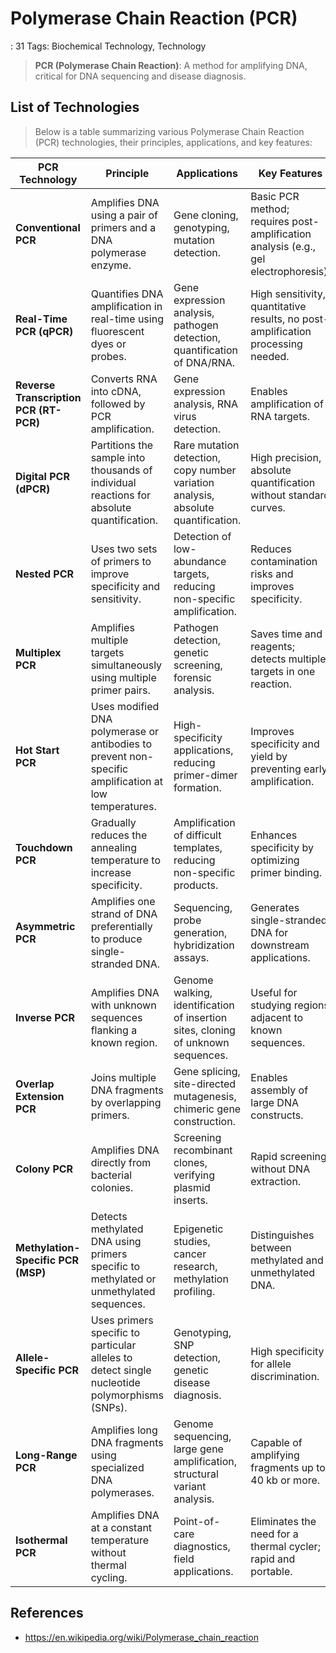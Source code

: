 # Polymerase Chain Reaction (PCR)

: 31
Tags: Biochemical Technology, Technology

> **PCR (Polymerase Chain Reaction)**: A method for amplifying DNA, critical for DNA sequencing and disease diagnosis.
> 

## List of Technologies

> Below is a table summarizing various Polymerase Chain Reaction (PCR) technologies, their principles, applications, and key features:
> 

| **PCR Technology** | **Principle** | **Applications** | **Key Features** |
| --- | --- | --- | --- |
| **Conventional PCR** | Amplifies DNA using a pair of primers and a DNA polymerase enzyme. | Gene cloning, genotyping, mutation detection. | Basic PCR method; requires post-amplification analysis (e.g., gel electrophoresis). |
| **Real-Time PCR (qPCR)** | Quantifies DNA amplification in real-time using fluorescent dyes or probes. | Gene expression analysis, pathogen detection, quantification of DNA/RNA. | High sensitivity, quantitative results, no post-amplification processing needed. |
| **Reverse Transcription PCR (RT-PCR)** | Converts RNA into cDNA, followed by PCR amplification. | Gene expression analysis, RNA virus detection. | Enables amplification of RNA targets. |
| **Digital PCR (dPCR)** | Partitions the sample into thousands of individual reactions for absolute quantification. | Rare mutation detection, copy number variation analysis, absolute quantification. | High precision, absolute quantification without standard curves. |
| **Nested PCR** | Uses two sets of primers to improve specificity and sensitivity. | Detection of low-abundance targets, reducing non-specific amplification. | Reduces contamination risks and improves specificity. |
| **Multiplex PCR** | Amplifies multiple targets simultaneously using multiple primer pairs. | Pathogen detection, genetic screening, forensic analysis. | Saves time and reagents; detects multiple targets in one reaction. |
| **Hot Start PCR** | Uses modified DNA polymerase or antibodies to prevent non-specific amplification at low temperatures. | High-specificity applications, reducing primer-dimer formation. | Improves specificity and yield by preventing early amplification. |
| **Touchdown PCR** | Gradually reduces the annealing temperature to increase specificity. | Amplification of difficult templates, reducing non-specific products. | Enhances specificity by optimizing primer binding. |
| **Asymmetric PCR** | Amplifies one strand of DNA preferentially to produce single-stranded DNA. | Sequencing, probe generation, hybridization assays. | Generates single-stranded DNA for downstream applications. |
| **Inverse PCR** | Amplifies DNA with unknown sequences flanking a known region. | Genome walking, identification of insertion sites, cloning of unknown sequences. | Useful for studying regions adjacent to known sequences. |
| **Overlap Extension PCR** | Joins multiple DNA fragments by overlapping primers. | Gene splicing, site-directed mutagenesis, chimeric gene construction. | Enables assembly of large DNA constructs. |
| **Colony PCR** | Amplifies DNA directly from bacterial colonies. | Screening recombinant clones, verifying plasmid inserts. | Rapid screening without DNA extraction. |
| **Methylation-Specific PCR (MSP)** | Detects methylated DNA using primers specific to methylated or unmethylated sequences. | Epigenetic studies, cancer research, methylation profiling. | Distinguishes between methylated and unmethylated DNA. |
| **Allele-Specific PCR** | Uses primers specific to particular alleles to detect single nucleotide polymorphisms (SNPs). | Genotyping, SNP detection, genetic disease diagnosis. | High specificity for allele discrimination. |
| **Long-Range PCR** | Amplifies long DNA fragments using specialized DNA polymerases. | Genome sequencing, large gene amplification, structural variant analysis. | Capable of amplifying fragments up to 40 kb or more. |
| **Isothermal PCR** | Amplifies DNA at a constant temperature without thermal cycling. | Point-of-care diagnostics, field applications. | Eliminates the need for a thermal cycler; rapid and portable. |

## References

- https://en.wikipedia.org/wiki/Polymerase_chain_reaction